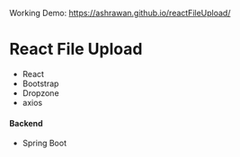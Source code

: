 Working Demo: https://ashrawan.github.io/reactFileUpload/

# React File Upload 
* React
* Bootstrap
* Dropzone
* axios

#### Backend
* Spring Boot
